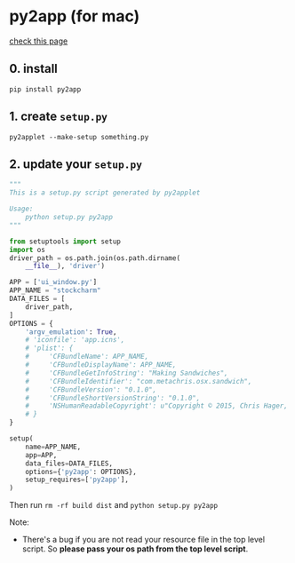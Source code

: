 # py2app (for mac)

[check this page](https://media.readthedocs.org/pdf/py2app/latest/py2app.pdf)

## 0. install

`pip install py2app`

## 1. create `setup.py`

`py2applet --make-setup something.py`

## 2. update your `setup.py`

```python
"""
This is a setup.py script generated by py2applet

Usage:
    python setup.py py2app
"""

from setuptools import setup
import os
driver_path = os.path.join(os.path.dirname(
    __file__), 'driver')

APP = ['ui_window.py']
APP_NAME = "stockcharm"
DATA_FILES = [
    driver_path,
]
OPTIONS = {
    'argv_emulation': True,
    # 'iconfile': 'app.icns',
    # 'plist': {
    #     'CFBundleName': APP_NAME,
    #     'CFBundleDisplayName': APP_NAME,
    #     'CFBundleGetInfoString': "Making Sandwiches",
    #     'CFBundleIdentifier': "com.metachris.osx.sandwich",
    #     'CFBundleVersion': "0.1.0",
    #     'CFBundleShortVersionString': "0.1.0",
    #     'NSHumanReadableCopyright': u"Copyright © 2015, Chris Hager, All Rights Reserved"
    # }
}

setup(
    name=APP_NAME,
    app=APP,
    data_files=DATA_FILES,
    options={'py2app': OPTIONS},
    setup_requires=['py2app'],
)
```

Then run `rm -rf build dist` and `python setup.py py2app`

Note:

-   There's a bug if you are not read your resource file in the top level script. So **please pass your os path from the top level script**.